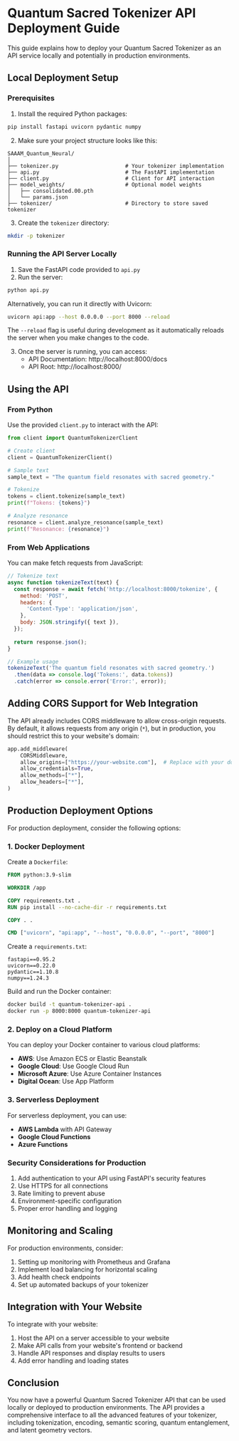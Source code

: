 # Quantum Sacred Tokenizer API Deployment Guide

This guide explains how to deploy your Quantum Sacred Tokenizer as an API service locally and potentially in production environments.

## Local Deployment Setup

### Prerequisites

1. Install the required Python packages:

```bash
pip install fastapi uvicorn pydantic numpy
```

2. Make sure your project structure looks like this:

```
SAAAM_Quantum_Neural/
│
├── tokenizer.py                     # Your tokenizer implementation
├── api.py                           # The FastAPI implementation
├── client.py                        # Client for API interaction
├── model_weights/                   # Optional model weights
│   ├── consolidated.00.pth
│   └── params.json
├── tokenizer/                       # Directory to store saved tokenizer
```

3. Create the `tokenizer` directory:

```bash
mkdir -p tokenizer
```

### Running the API Server Locally

1. Save the FastAPI code provided to `api.py`
2. Run the server:

```bash
python api.py
```

Alternatively, you can run it directly with Uvicorn:

```bash
uvicorn api:app --host 0.0.0.0 --port 8000 --reload
```

The `--reload` flag is useful during development as it automatically reloads the server when you make changes to the code.

3. Once the server is running, you can access:
   - API Documentation: http://localhost:8000/docs
   - API Root: http://localhost:8000/

## Using the API

### From Python

Use the provided `client.py` to interact with the API:

```python
from client import QuantumTokenizerClient

# Create client
client = QuantumTokenizerClient()

# Sample text
sample_text = "The quantum field resonates with sacred geometry."

# Tokenize
tokens = client.tokenize(sample_text)
print(f"Tokens: {tokens}")

# Analyze resonance
resonance = client.analyze_resonance(sample_text)
print(f"Resonance: {resonance}")
```

### From Web Applications

You can make fetch requests from JavaScript:

```javascript
// Tokenize text
async function tokenizeText(text) {
  const response = await fetch('http://localhost:8000/tokenize', {
    method: 'POST',
    headers: {
      'Content-Type': 'application/json',
    },
    body: JSON.stringify({ text }),
  });
  
  return response.json();
}

// Example usage
tokenizeText('The quantum field resonates with sacred geometry.')
  .then(data => console.log('Tokens:', data.tokens))
  .catch(error => console.error('Error:', error));
```

## Adding CORS Support for Web Integration

The API already includes CORS middleware to allow cross-origin requests. By default, it allows requests from any origin (`*`), but in production, you should restrict this to your website's domain:

```python
app.add_middleware(
    CORSMiddleware,
    allow_origins=["https://your-website.com"],  # Replace with your domain
    allow_credentials=True,
    allow_methods=["*"],
    allow_headers=["*"],
)
```

## Production Deployment Options

For production deployment, consider the following options:

### 1. Docker Deployment

Create a `Dockerfile`:

```dockerfile
FROM python:3.9-slim

WORKDIR /app

COPY requirements.txt .
RUN pip install --no-cache-dir -r requirements.txt

COPY . .

CMD ["uvicorn", "api:app", "--host", "0.0.0.0", "--port", "8000"]
```

Create a `requirements.txt`:

```
fastapi==0.95.2
uvicorn==0.22.0
pydantic==1.10.8
numpy==1.24.3
```

Build and run the Docker container:

```bash
docker build -t quantum-tokenizer-api .
docker run -p 8000:8000 quantum-tokenizer-api
```

### 2. Deploy on a Cloud Platform

You can deploy your Docker container to various cloud platforms:

- **AWS**: Use Amazon ECS or Elastic Beanstalk
- **Google Cloud**: Use Google Cloud Run
- **Microsoft Azure**: Use Azure Container Instances
- **Digital Ocean**: Use App Platform

### 3. Serverless Deployment

For serverless deployment, you can use:

- **AWS Lambda** with API Gateway
- **Google Cloud Functions**
- **Azure Functions**

### Security Considerations for Production

1. Add authentication to your API using FastAPI's security features
2. Use HTTPS for all connections
3. Rate limiting to prevent abuse
4. Environment-specific configuration
5. Proper error handling and logging

## Monitoring and Scaling

For production environments, consider:

1. Setting up monitoring with Prometheus and Grafana
2. Implement load balancing for horizontal scaling
3. Add health check endpoints
4. Set up automated backups of your tokenizer

## Integration with Your Website

To integrate with your website:

1. Host the API on a server accessible to your website
2. Make API calls from your website's frontend or backend
3. Handle API responses and display results to users
4. Add error handling and loading states

## Conclusion

You now have a powerful Quantum Sacred Tokenizer API that can be used locally or deployed to production environments. The API provides a comprehensive interface to all the advanced features of your tokenizer, including tokenization, encoding, semantic scoring, quantum entanglement, and latent geometry vectors.
